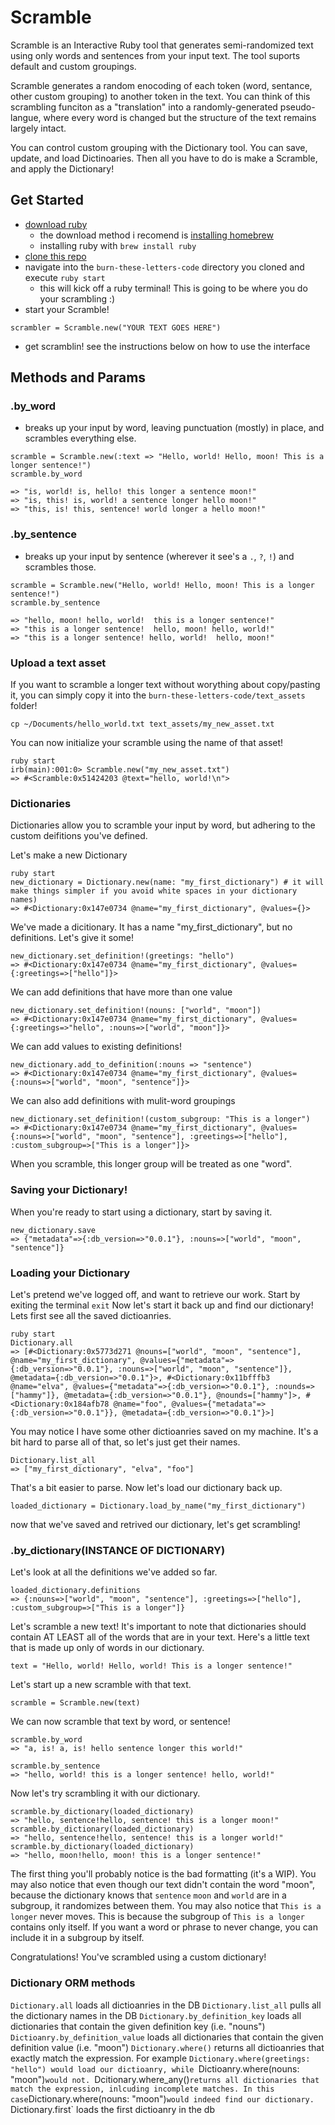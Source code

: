 # Scramble
Scramble is an Interactive Ruby tool that generates semi-randomized text using only words and sentences from your input text. The tool suports default and custom groupings. 

Scramble generates a random enocoding of each token (word, sentance, other custom grouping) to another token in the text. You can think of this scrambling funciton as a "translation" into a randomly-generated pseudo-langue, where every word is changed but the structure of the text remains largely intact. 

You can control custom grouping with the Dictionary tool. You can save, update, and load Dictinoaries. Then all you have to do is make a Scramble, and apply the Dictionary! 

## Get Started 
- [download ruby](https://www.ruby-lang.org/en/documentation/installation/)
  - the download method i recomend is [installing homebrew](https://docs.brew.sh/Installation)
  - installing ruby with `brew install ruby` 
- [clone this repo](https://docs.github.com/en/repositories/creating-and-managing-repositories/cloning-a-repository)
- navigate into the `burn-these-letters-code` directory you cloned and execute `ruby start`
  - this will kick off a ruby terminal! This is going to be where you do your scrambling :) 
- start your Scramble! 
```
scrambler = Scramble.new("YOUR TEXT GOES HERE")
```
- get scramblin! see the instructions below on how to use the interface

## Methods and Params 
### .by_word
- breaks up your input by word, leaving punctuation (mostly) in place, and scrambles everything else.
```
scramble = Scramble.new(:text => "Hello, world! Hello, moon! This is a longer sentence!")
scramble.by_word
```
  ```
  => "is, world! is, hello! this longer a sentence moon!"
  => "is, this! is, world! a sentence longer hello moon!"
  => "this, is! this, sentence! world longer a hello moon!"
  ```  

### .by_sentence
- breaks up your input by sentence (wherever it see's a `.`, `?`, `!`) and scrambles those.
```
scramble = Scramble.new("Hello, world! Hello, moon! This is a longer sentence!")
scramble.by_sentence
```
  ```
  => "hello, moon! hello, world!  this is a longer sentence!"
  => "this is a longer sentence!  hello, moon! hello, world!"
  => "this is a longer sentence! hello, world!  hello, moon!"
  ```
### Upload a text asset 
If you want to scramble a longer text without worything about copy/pasting it, you can simply copy it into the `burn-these-letters-code/text_assets` folder! 
```
cp ~/Documents/hello_world.txt text_assets/my_new_asset.txt
```

You can now initialize your scramble using the name of that asset! 
```
ruby start
irb(main):001:0> Scramble.new("my_new_asset.txt")
=> #<Scramble:0x51424203 @text="hello, world!\n">
```

### Dictionaries 
Dictionaries allow you to scramble your input by word, but adhering to the custom deifitions you've defined.

Let's make a new Dictionary
```
ruby start
new_dictionary = Dictionary.new(name: "my_first_dictionary") # it will make things simpler if you avoid white spaces in your dictionary names)
=> #<Dictionary:0x147e0734 @name="my_first_dictionary", @values={}>
```
We've made a dicitionary. It has a name "my_first_dictionary", but no definitions. Let's give it some! 
```
new_dictionary.set_definition!(greetings: "hello")
=> #<Dictionary:0x147e0734 @name="my_first_dictionary", @values={:greetings=>["hello"]}>
```
We can add definitions that have more than one value
```
new_dictionary.set_definition!(nouns: ["world", "moon"])
=> #<Dictionary:0x147e0734 @name="my_first_dictionary", @values={:greetings=>"hello", :nouns=>["world", "moon"]}>
```

We can add values to existing definitions! 
```
new_dictionary.add_to_definition(:nouns => "sentence")
=> #<Dictionary:0x147e0734 @name="my_first_dictionary", @values={:nouns=>["world", "moon", "sentence"]}>
```

We can also add definitions with mulit-word groupings
```
new_dictionary.set_definition!(custom_subgroup: "This is a longer")
=> #<Dictionary:0x147e0734 @name="my_first_dictionary", @values={:nouns=>["world", "moon", "sentence"], :greetings=>["hello"], :custom_subgroup=>["This is a longer"]}>
```
When you scramble, this longer group will be treated as one "word". 

### Saving your Dictionary! 
When you're ready to start using a dictionary, start by saving it. 
```
new_dictionary.save
=> {"metadata"=>{:db_version=>"0.0.1"}, :nouns=>["world", "moon", "sentence"]}
```
### Loading your Dictionary
Let's pretend we've logged off, and want to retrieve our work. Start by exiting the terminal `exit` 
Now let's start it back up and find our dictionary! Lets first see all the saved dictioanries. 
```
ruby start
Dictionary.all
=> [#<Dictionary:0x5773d271 @nouns=["world", "moon", "sentence"], @name="my_first_dictionary", @values={"metadata"=>{:db_version=>"0.0.1"}, :nouns=>["world", "moon", "sentence"]}, @metadata={:db_version=>"0.0.1"}>, #<Dictionary:0x11bfffb3 @name="elva", @values={"metadata"=>{:db_version=>"0.0.1"}, :nounds=>["hammy"]}, @metadata={:db_version=>"0.0.1"}, @nounds=["hammy"]>, #<Dictionary:0x184afb78 @name="foo", @values={"metadata"=>{:db_version=>"0.0.1"}}, @metadata={:db_version=>"0.0.1"}>]
```
You may notice I have some other dictioanries saved on my machine. It's a bit hard to parse all of that, so let's just get their names. 
```
Dictionary.list_all
=> ["my_first_dictionary", "elva", "foo"]
```
That's a bit easier to parse. Now let's load our dictionary back up. 
```
loaded_dictionary = Dictionary.load_by_name("my_first_dictionary")
```
now that we've saved and retrived our dictionary, let's get scrambling! 

### .by_dictionary(INSTANCE OF DICTIONARY)
Let's look at all the definitions we've added so far. 
```
loaded_dictionary.definitions
=> {:nouns=>["world", "moon", "sentence"], :greetings=>["hello"], :custom_subgroup=>["This is a longer"]}
```
Let's scramble a new text! It's important to note that dictionaries should contain AT LEAST all of the words that are in your text. Here's a little text that is made up only of words in our dictionary. 

```
text = "Hello, world! Hello, world! This is a longer sentence!"
```
Let's start up a new scramble with that text. 

```
scramble = Scramble.new(text)
```
We can now scramble that text by word, or sentence! 
```
scramble.by_word
=> "a, is! a, is! hello sentence longer this world!"

scramble.by_sentence
=> "hello, world! this is a longer sentence! hello, world!"
```
Now let's try scrambling it with our dictionary. 
```
scramble.by_dictionary(loaded_dictionary)
=> "hello, sentence!hello, sentence! this is a longer moon!"
scramble.by_dictionary(loaded_dictionary)
=> "hello, sentence!hello, sentence! this is a longer world!"
scramble.by_dictionary(loaded_dictionary)
=> "hello, moon!hello, moon! this is a longer sentence!"
```
The first thing you'll probably notice is the bad formatting (it's a WIP). 
You may also notice that even though our text didn't contain the word "moon", because the dictionary knows that `sentence` `moon` and `world` are in a subgroup, it randomizes between them. 
You may also notice that `This is a longer` never moves. This is because the subgroup of `This is a longer` contains only itself. If you want a word or phrase to never change, you can include it in a subgroup by itself. 

Congratulations! You've scrambled using a custom dictionary! 

### Dictionary ORM methods 

`Dictionary.all` loads all dictioanries in the DB 
`Dictionary.list_all` pulls all the dictionary names in the DB 
`Dictionary.by_definition_key` loads all dictionaries that contain the given definition key (i.e. "nouns") 
`Dictioanry.by_definition_value` loads all dictionaries that contain the given definition value (i.e. "moon")
`Dictionary.where()` returns all dictioanries that exactly match the expression. For example `Dictionary.where(greetings: "hello") would load our dictioanry, while `Dictioanry.where(nouns: "moon")` would not. 
`Dcitionary.where_any()` returns all dictionaries that match the expression, inlcuding incomplete matches. In this case `Dictionary.where(nouns: "moon")` would indeed find our dictionary. 
`Dictionary.first` loads the first dictioanry in the db 

